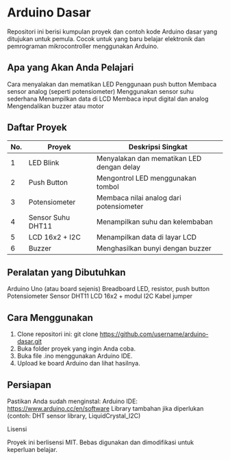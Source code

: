# Arduino Dasar

Repositori ini berisi kumpulan proyek dan contoh kode Arduino dasar yang ditujukan untuk pemula. Cocok untuk yang baru belajar elektronik dan pemrograman mikrocontroller menggunakan Arduino.

## Apa yang Akan Anda Pelajari

Cara menyalakan dan mematikan LED
Penggunaan push button
Membaca sensor analog (seperti potensiometer)
Menggunakan sensor suhu sederhana
Menampilkan data di LCD
Membaca input digital dan analog
Mengendalikan buzzer atau motor

## Daftar Proyek

| No. | Proyek              | Deskripsi Singkat                             |
|-----|---------------------|-----------------------------------------------|
| 1   | LED Blink           | Menyalakan dan mematikan LED dengan delay     |
| 2   | Push Button         | Mengontrol LED menggunakan tombol             |
| 3   | Potensiometer       | Membaca nilai analog dari potensiometer       |
| 4   | Sensor Suhu DHT11   | Menampilkan suhu dan kelembaban               |
| 5   | LCD 16x2 + I2C      | Menampilkan data di layar LCD                 |
| 6   | Buzzer              | Menghasilkan bunyi dengan buzzer              |


## Peralatan yang Dibutuhkan

Arduino Uno (atau board sejenis)
Breadboard
LED, resistor, push button
Potensiometer
Sensor DHT11
LCD 16x2 + modul I2C
Kabel jumper

## Cara Menggunakan

1. Clone repositori ini:
git clone https://github.com/username/arduino-dasar.git
2. Buka folder proyek yang ingin Anda coba.
3. Buka file .ino menggunakan Arduino IDE.
4. Upload ke board Arduino dan lihat hasilnya.

## Persiapan

Pastikan Anda sudah menginstal:
Arduino IDE: https://www.arduino.cc/en/software
Library tambahan jika diperlukan (contoh: DHT sensor library, LiquidCrystal_I2C)


Lisensi

Proyek ini berlisensi MIT. Bebas digunakan dan dimodifikasi untuk keperluan belajar.
